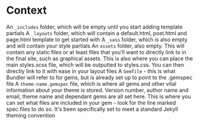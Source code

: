 # Context

An `_includes` folder, which will be empty until you start adding template partials
A `_layouts` folder, which will contain a default.html, post.html and page.html template to get started with
A `_sass` folder, which is also empty and will contain your style partials
An `assets` folder, also empty. This will contain any static files or at least files that you’ll want to directly link to in the final site, such as graphical assets. This is also where you can place the main styles.scss file, which will be outputted to styles.css. You can then directly link to it with ease in your layout files
A `Gemfile` - this is what Bundler will refer to for gems, but is already set up to point to the .gemspec file
A `theme-name.gemspec` file, which is where all gems and other vital information about your theme is stored. Version number, author name and email, theme name and dependant gems are all set here. This is where you can set what files are included in your gem - look for the line marked spec.files to do so. It's been specifically set to meet a standard Jekyll theming convention
